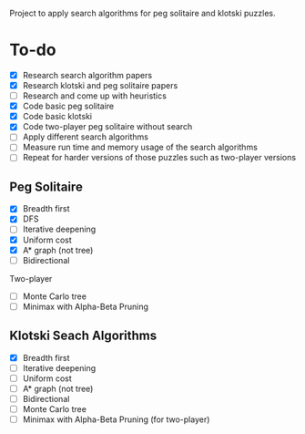 Project to apply search algorithms for peg solitaire and klotski puzzles.

# To-do
- [x] Research search algorithm papers
- [x] Research klotski and peg solitaire papers
- [ ] Research and come up with heuristics
- [x] Code basic peg solitaire
- [x] Code basic klotski
- [x] Code two-player peg solitaire without search
- [ ] Apply different search algorithms
- [ ] Measure run time and memory usage of the search algorithms
- [ ] Repeat for harder versions of those puzzles such as two-player versions

## Peg Solitaire
- [x] Breadth first 
- [x] DFS
- [ ] Iterative deepening
- [x] Uniform cost
- [x] A* graph (not tree)
- [ ] Bidirectional 

Two-player
- [ ] Monte Carlo tree
- [ ] Minimax with Alpha-Beta Pruning

## Klotski Seach Algorithms 
- [x] Breadth first 
- [ ] Iterative deepening
- [ ] Uniform cost
- [ ] A* graph (not tree)
- [ ] Bidirectional 
- [ ] Monte Carlo tree
- [ ] Minimax with Alpha-Beta Pruning (for two-player)

